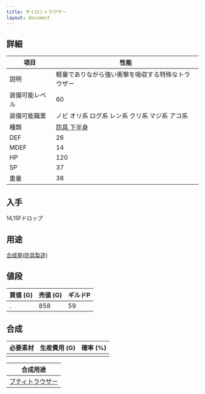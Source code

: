 ```yaml
---
title: ザイロントラウザー
layout: document
---
```

## 詳細

|項目|性能|
|---|---|
|説明|軽量でありながら強い衝撃を吸収する特殊なトラウザー|
|装備可能レベル|60|
|装備可能職業|ノビ オリ系 ログ系 レン系 クリ系 マジ系 アコ系|
|種類|[防具 下半身](防具(下半身))|
|DEF|26|
|MDEF|14|
|HP|120|
|SP|37|
|重量|38|

## 入手

14,15Fドロップ

## 用途

[合成屋(防具製造)](合成屋(防具製造))

## 値段

|買値 (G)|売値 (G)|ギルドP|
|---|---|---|
|.|858|59|

## 合成

|必要素材|生産費用 (G)|確率 (%)|
|---|---|---|
||||

|合成用途|
|---|
|[ブティトラウザー](ブティトラウザー)|
